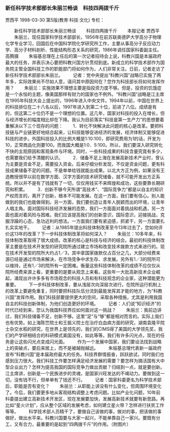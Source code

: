 ### 新任科学技术部部长朱丽兰畅谈　科技四两拨千斤
贾西平
1998-03-30
第5版(教育·科技·文化)
专栏：

　　新任科学技术部部长朱丽兰畅谈
　　科技四两拨千斤
　　本报记者  贾西平
　　朱丽兰，现任国家科学技术部部长，1956年在前苏联奥德萨大学高分子物理化学专业学习，回国后在中国科学院化学研究所工作，主要从事高分子反应动力学、高分子材料剖析、性能结构形态关系的研究，1986年调任国家科委副主任。高腾摄
　　朱镕基总理在上任后的第一次记者招待会上说，科教兴国是本届政府最大的任务，并表示决心要把科教兴国方针贯彻到底。新成立的科学技术部作为国务院主管全国科技工作的职能部门将如何作为，人们非常关注。日前，记者走访了新任科学技术部部长朱丽兰。
　　记者：党中央提出“科教兴国”战略已实施了两年多，实际效果尚不尽如人意，请问其中原因何在？您作为科技部长将如何发挥作用？
　　朱丽兰：实施效果不理想主要是指投资力度不够。但是，投资的饥饿症是一个永恒的主题，像美国那样有财力的国家也不例外。“科教兴国”战略是江主席在1995年科技大会上提出的，1996年进入中央文件。1994年以前，中国在世界上的科技排位在二十八名以后，1997年进入到第二十位，前进了八位。成绩是有的，但这第二十位仍不是一个理想的位置。这几年，国家对科技的投入在增长，但与经济增长的幅度相比却在下降。我认为目前落实“科技是第一生产力”的思想要着重解决以下三个现存的问题：
　　1．转化不快解决此问题的核心是改革。要把科技链与产业链更好地结合起来，让科技能够促进经济的发展，经济体制又能够促进科技的进步。外国科技投入的比例大概是1∶10∶100，即研究费用为1的话，开发为10，正常商品化则要100。而我国大概是1∶0．5∶100。所以，我们要深入研究转化不快的主观原因和客观条件与环境。同时，一些科技成果的科技含量究竟有多少，也需要我们给予清醒的认识。
　　2．储备不足上海在发展高新技术产业时，曾认为主要是资金不足，需要投入资金。后来仔细分析发现，不仅是资金问题，更有科技成果储备不足的问题。不是单单给钱就能出成果。以北大方正为例，如果没有王选教授很早以前在数学方面、汉字方面的技术研究储备，就不可能开发出方正系统。所以并不是有了钱就有了一切，仅仅用钱买不来辉煌和成功，这些要靠长期研究和积累。
　　3．创新不够今天所谓“高技术”、“国际竞争力”都是以自主的知识产权而言的，离开了创新，根本不可能发展。在这一方面，我们要有信心。别人能做到的我们也能做得到。另一方面，我们要创造让青年人脱颖而出的环境，让青年人唱主角。面对国际科技经济发展的态势，我们一方面面对着挑战和机遇，另一方面也面对着风险与困难。我们应该提高我们的创新意识，国际意识，迎接挑战，克服浮躁的心态，急功近利的想法。一方面我们要有紧迫感，抓紧干，另一方面要扎扎实实地干。
　　记者：从1985年提出科技体制改革至今13年过去了，您如何评价这13年的改革？下一步科技体制改革将如何深入？
　　朱丽兰：10多年来，科技体制改革取得了很大成绩。改革的核心是科技与经济的结合。最初的科技体制改革主要是在技术开发型的研究院所通过建立市场和改变技术拨款方式来进行的。现在技术开发型的院所大约占1／3，其中拿国家拨款仅占百分之几，大部分经费来源已经是通过市场来解决，在市场竞争中求生存、求发展。另外有1／3的院所可以维持，还有1／3的院所有一定困难。衡量这些科技体制改革的成绩不应仅仅从院所经费来源上看，更重要的是要从观念上来看。这些年一大批高新技术企业崛起，涌现出许许多多有市场观念的科技人员和有科技观念的企业家，这种潜能更为重要。
　　下一步科技体制改革，要从浅层次向深层次进行。在院所运行机制上的改革上要避免重复，同时要把科技队伍分流到最能发挥其才能的地方，为“科教兴国”发挥作用。我们科技部要提供更大的空间，采取各种措施，尤其是利用我国自主的科技创新体制，为他们创造更好的环境。
　　记者：人们说“知识经济”的时代已经到来，您认为我国科技界应如何面对这一挑战？
　　朱丽兰：我前边讲过，我们科技储备不足，创新不够。这里“足”与“够”都是相对而言的。实际上我们也有优势。如上海陈竺院士和王振义院士在治疗白血病方面的研究，湖南袁隆平院士杂交水稻的研究，在世界上是领先的，我们的CIMS得了美国的大学领先奖，我们的产学研相结合的科研模式美国没有，如此等等。我们有许多闪光点，现在的任务是让这些闪光点变成闪光面。
　　作为一个发展中国家，我们要设法找到战略上的突破点，要后来居上，而不是被越抛越远。
　　朱镕基总理代表新一届政府宣布“科教兴国”是本届政府最大的任务。科技界群情振奋，跃跃欲试，同时我们也感到压力很大。我们科技工作要怎样满足经济发展的需要？要怎样为搞活国有大中型企业出力？怎样为提高我国的国际竞争力做出贡献？归结到一点，就是要创新。江主席讲，创新是一个民族进步的灵魂，是国家兴旺发达的不竭动力。要做到这一切，没有钱不行，但单单有了钱还不行。
　　记者：国家科委更名为科学技术部后，职能是否有变化？
　　朱丽兰：从职能上讲没有什么变化，但周围环境变化了。今后，我们要更多地从客观结构调整上考虑问题。比如产业化问题，10年前科委提出建立高新技术开发区，现在发展要加快，发展高新技术就要有新思路。再比如“星火计划”，应从整个区域的发展考虑，如何建立星火带？怎样进行扶贫工作等等。
　　科学技术部人员精干了，要做自己该做的事，做对的事，把该做的事做好，做出水平来。科教兴国要与大家一起兴，不能单靠自己一家兴。要既有分工，又有合力，最重要的是起到“四两拨千斤”的作用。（附图片）
